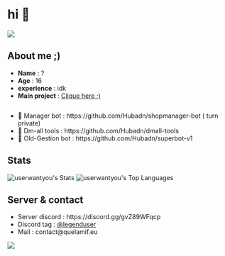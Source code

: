 <h1> hi 👋</h1>

<img src= "https://media.discordapp.net/attachments/1135971296774193223/1150860470950039603/banner-1.jpg">


<h2>About me ;)</h2>

<ul>
  <li> <b>Name</b> : ?  </li>
  <li> <b>Age</b> : 16 </li>
  <li> <b>experience</b> : idk </li>
  <li> <b>Main project</b> : <a href = "https://github.com/loveonyou/looks"> Clique here ;)</a> </li>
</ul>
<img>

<ul>
  <li>📗 Manager bot : https://github.com/Hubadn/shopmanager-bot ( turn private)</li>
  <li>📘 Dm-all tools : https://github.com/Hubadn/dmall-tools </li>
  <li>📙 Old-Gestion bot : https://github.com/Hubadn/superbot-v1 </li>
</ul>

<h2>Stats</h2>

![userwantyou's Stats](https://github-readme-stats.vercel.app/api?username=loveonyou&theme=vue-dark&show_icons=true&hide_border=false&count_private=true)  ![userwantyou's Top Languages](https://github-readme-stats.vercel.app/api/top-langs/?username=loveonyou&theme=vue-dark&show_icons=true&hide_border=false&layout=compact) 

<h2>Server & contact</h2>

<ul>
  <li>Server discord : https://discord.gg/gvZ89WFqcp</li>
  <li>Discord tag : <a href = "https://discord.com/users/709428112739401860">@legenduser</a></li>
  <li>Mail : contact@quelamif.eu</li>
</ul>


[![](https://visitcount.itsvg.in/api?id=loveonyou&label=Profile%20Views&color=1&icon=5&pretty=false)](https://visitcount.itsvg.in)
